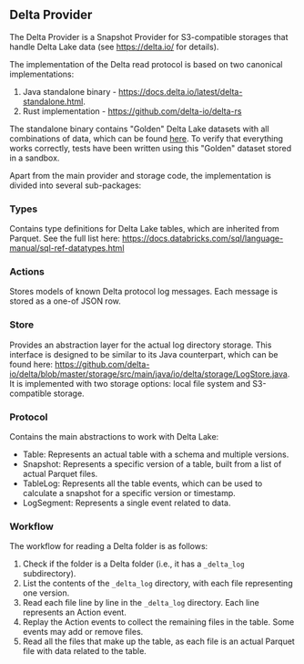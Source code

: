 ## Delta Provider

The Delta Provider is a Snapshot Provider for S3-compatible storages that handle Delta Lake data (see https://delta.io/ for details).

The implementation of the Delta read protocol is based on two canonical implementations:

1. Java standalone binary - https://docs.delta.io/latest/delta-standalone.html.
2. Rust implementation - https://github.com/delta-io/delta-rs

The standalone binary contains "Golden" Delta Lake datasets with all combinations of data, which can be found [here](https://github.com/delta-io/connectors/tree/master/golden-tables/src/test/resources/golden). To verify that everything works correctly, tests have been written using this "Golden" dataset stored in a sandbox.

Apart from the main provider and storage code, the implementation is divided into several sub-packages:

### Types

Contains type definitions for Delta Lake tables, which are inherited from Parquet. See the full list here: https://docs.databricks.com/sql/language-manual/sql-ref-datatypes.html

### Actions

Stores models of known Delta protocol log messages. Each message is stored as a one-of JSON row.

### Store

Provides an abstraction layer for the actual log directory storage. This interface is designed to be similar to its Java counterpart, which can be found here: https://github.com/delta-io/delta/blob/master/storage/src/main/java/io/delta/storage/LogStore.java. It is implemented with two storage options: local file system and S3-compatible storage.

### Protocol

Contains the main abstractions to work with Delta Lake:

- Table: Represents an actual table with a schema and multiple versions.
- Snapshot: Represents a specific version of a table, built from a list of actual Parquet files.
- TableLog: Represents all the table events, which can be used to calculate a snapshot for a specific version or timestamp.
- LogSegment: Represents a single event related to data.

### Workflow

The workflow for reading a Delta folder is as follows:

1. Check if the folder is a Delta folder (i.e., it has a `_delta_log` subdirectory).
2. List the contents of the `_delta_log` directory, with each file representing one version.
3. Read each file line by line in the `_delta_log` directory. Each line represents an Action event.
4. Replay the Action events to collect the remaining files in the table. Some events may add or remove files.
5. Read all the files that make up the table, as each file is an actual Parquet file with data related to the table.
